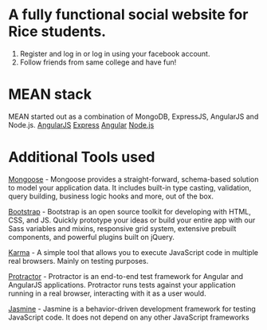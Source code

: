 # A fully functional social website for Rice students.

1. Register and log in or log in using your facebook account.
2. Follow friends from same college and have fun!


# MEAN stack
MEAN started out as a combination of MongoDB, ExpressJS, AngularJS and Node.js.
[AngularJS](https://github.com/angular/angular.js)
[Express](https://expressjs.com/)
[Angular](https://github.com/angular/angular)
[Node.js](https://nodejs.org/en/)


# Additional Tools used

[Mongoose](http://mongoosejs.com/) - Mongoose provides a straight-forward, schema-based solution to model your application data. It includes built-in type casting, validation, query building, business logic hooks and more, out of the box.

[Bootstrap](http://getbootstrap.com/) - Bootstrap is an open source toolkit for developing with HTML, CSS, and JS. Quickly prototype your ideas or build your entire app with our Sass variables and mixins, responsive grid system, extensive prebuilt components, and powerful plugins built on jQuery.

[Karma](https://karma-runner.github.io/1.0/index.html) - A simple tool that allows you to execute JavaScript code in multiple real browsers. Mainly on testing purposes.

[Protractor](http://www.protractortest.org/#/) - Protractor is an end-to-end test framework for Angular and AngularJS applications. Protractor runs tests against your application running in a real browser, interacting with it as a user would.

[Jasmine](https://jasmine.github.io/) - Jasmine is a behavior-driven development framework for testing JavaScript code. It does not depend on any other JavaScript frameworks

